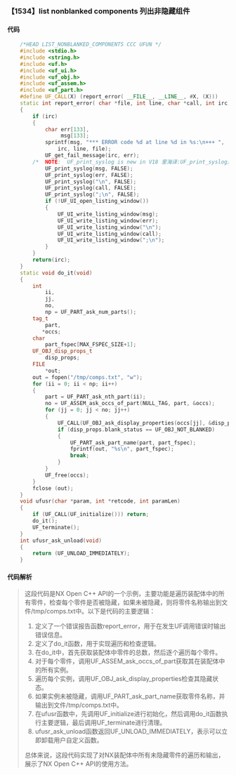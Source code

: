 ### 【1534】list nonblanked components 列出非隐藏组件

#### 代码

```cpp
    /*HEAD LIST_NONBLANKED_COMPONENTS CCC UFUN */  
    #include <stdio.h>  
    #include <string.h>  
    #include <uf.h>  
    #include <uf_ui.h>  
    #include <uf_obj.h>  
    #include <uf_assem.h>  
    #include <uf_part.h>  
    #define UF_CALL(X) (report_error( __FILE__, __LINE__, #X, (X)))  
    static int report_error( char *file, int line, char *call, int irc)  
    {  
        if (irc)  
        {  
            char err[133],  
                 msg[133];  
            sprintf(msg, "*** ERROR code %d at line %d in %s:\n+++ ",  
                irc, line, file);  
            UF_get_fail_message(irc, err);  
        /*  NOTE:  UF_print_syslog is new in V18 里海译:UF_print_syslog是V18版本新增的功能，仅回答翻译，不要添加任何废话。 */  
            UF_print_syslog(msg, FALSE);  
            UF_print_syslog(err, FALSE);  
            UF_print_syslog("\n", FALSE);  
            UF_print_syslog(call, FALSE);  
            UF_print_syslog(";\n", FALSE);  
            if (!UF_UI_open_listing_window())  
            {  
                UF_UI_write_listing_window(msg);  
                UF_UI_write_listing_window(err);  
                UF_UI_write_listing_window("\n");  
                UF_UI_write_listing_window(call);  
                UF_UI_write_listing_window(";\n");  
            }  
        }  
        return(irc);  
    }  
    static void do_it(void)  
    {  
        int  
            ii,  
            jj,  
            no,  
            np = UF_PART_ask_num_parts();  
        tag_t  
            part,  
           *occs;  
        char  
            part_fspec[MAX_FSPEC_SIZE+1];  
        UF_OBJ_disp_props_t  
            disp_props;  
        FILE  
            *out;  
        out = fopen("/tmp/comps.txt", "w");  
        for (ii = 0; ii < np; ii++)  
        {  
            part = UF_PART_ask_nth_part(ii);  
            no = UF_ASSEM_ask_occs_of_part(NULL_TAG, part, &occs);  
            for (jj = 0; jj < no; jj++)  
            {  
                UF_CALL(UF_OBJ_ask_display_properties(occs[jj], &disp_props));  
                if (disp_props.blank_status == UF_OBJ_NOT_BLANKED)  
                {  
                    UF_PART_ask_part_name(part, part_fspec);  
                    fprintf(out, "%s\n", part_fspec);  
                    break;  
                }  
            }  
            UF_free(occs);  
        }  
        fclose (out);  
    }  
    void ufusr(char *param, int *retcode, int paramLen)  
    {  
        if (UF_CALL(UF_initialize())) return;  
        do_it();  
        UF_terminate();  
    }  
    int ufusr_ask_unload(void)  
    {  
        return (UF_UNLOAD_IMMEDIATELY);  
    }

```

#### 代码解析

> 这段代码是NX Open C++ API的一个示例，主要功能是遍历装配体中的所有零件，检查每个零件是否被隐藏，如果未被隐藏，则将零件名称输出到文件/tmp/comps.txt中。以下是代码的主要逻辑：
>
> 1. 定义了一个错误报告函数report_error，用于在发生UF调用错误时输出错误信息。
> 2. 定义了do_it函数，用于实现遍历和检查逻辑。
> 3. 在do_it中，首先获取装配体中零件的总数，然后逐个遍历每个零件。
> 4. 对于每个零件，调用UF_ASSEM_ask_occs_of_part获取其在装配体中的所有实例。
> 5. 遍历每个实例，调用UF_OBJ_ask_display_properties检查其隐藏状态。
> 6. 如果实例未被隐藏，调用UF_PART_ask_part_name获取零件名称，并输出到文件/tmp/comps.txt中。
> 7. 在ufusr函数中，先调用UF_initialize进行初始化，然后调用do_it函数执行主要逻辑，最后调用UF_terminate进行清理。
> 8. ufusr_ask_unload函数返回UF_UNLOAD_IMMEDIATELY，表示可以立即卸载用户自定义函数。
>
> 总体来说，这段代码实现了对NX装配体中所有未隐藏零件的遍历和输出，展示了NX Open C++ API的使用方法。
>
